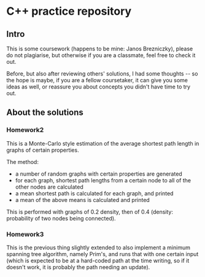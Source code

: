 # C++ practice repository

## Intro

This is some coursework (happens to be mine: Janos Brezniczky), please do not 
plagiarise, but otherwise if you are a classmate, feel free to check it out.

Before, but also after reviewing others' solutions, I had some thoughts -- so
the hope is maybe, if you are a fellow coursetaker, it can give you some ideas 
as well, or reassure you about concepts you didn't have time to try out.

## About the solutions

### Homework2

This is a Monte-Carlo style estimation of the average shortest path length in
graphs of certain properties.

The method:

* a number of random graphs with certain properties are generated
* for each graph, shortest path lengths from a certain node to all of the other 
  nodes are calculated
* a mean shortest path is calculated for each graph, and printed
* a mean of the above means is calculated and printed

This is performed with graphs of 0.2 density, then of 0.4 (density: probability 
of two nodes being connected).

### Homework3

This is the previous thing slightly extended to also implement a minimum
spanning tree algorithm, namely Prim's, and runs that with one certain input
(which is expected to be at a hard-coded path at the time writing, so if it 
doesn't work, it is probably the path needing an update).
